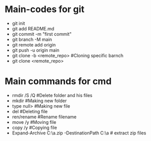 # Main-codes for git
- git init
- git add README.md
- git commit -m "first commit"
- git branch -M main
- git remote add origin
- git push -u origin main
- git clone -b <remote_repo> #Cloning specific barnch
- git clone <remote_repo>

# Main commands for cmd

- rmdir /S /Q #Delete folder and his files
- mkdir #Making new folder
- type null> #Making new file
- del #Deleting file
- ren/rename #Rename filename
- move /y #Moving file
- copy /y #Copying file
- Expand-Archive C:\a.zip -DestinationPath C:\a # extract zip files
